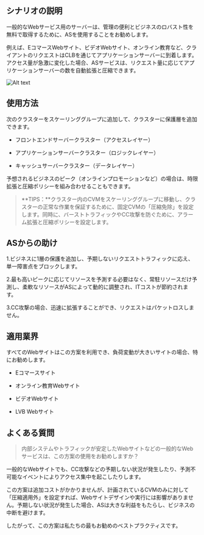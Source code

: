 ## シナリオの説明
一般的なWebサービス用のサーバーは、管理の便利とビジネスのロバスト性を無料で取得するために、ASを使用することをお勧めします。

例えば、EコマースWebサイト、ビデオWebサイト、オンライン教育など、クライアントのリクエストはCLBを通じてアプリケーションサーバーに到着します。アクセス量が急激に変化した場合、ASサービスは、リクエスト量に応じてアプリケーションサーバーの数を自動拡張と圧縮できます。

![Alt text](https://mc.qcloudimg.com/static/img/ba977d67b59a73d6a137323b61d17ec4/01+%282%29.png)

## 使用方法
次のクラスターをスケーリンググループに追加して、クラスターに保護層を追加できます。

- フロントエンドサーバークラスター（アクセスレイヤー）

- アプリケーションサーバークラスター（ロジックレイヤー）

- キャッシュサーバークラスター（データレイヤー）

予想されるビジネスのピーク（オンラインプロモーションなど）の場合は、時限拡張と圧縮ポリシーを組み合わせることもできます。

>**TIPS：**クラスター内のCVMをスケーリンググループに移動し、クラスターの正常な作業を保証するために、固定CVMの「圧縮免除」を設定します。同時に、バーストトラフィックやCC攻撃を防ぐために、アラーム拡張と圧縮ポリシーを設定します。

## ASからの助け
1.ビジネスに1層の保護を追加し、予期しないリクエストトラフィックに応え、単一障害点をブロックします。

2.最も高いピークに応じてリソースを予測する必要はなく、常駐リソースだけ予測し、柔軟なリソースがASによって動的に調整され、ITコストが節約されます。

3.CC攻撃の場合、迅速に拡張することができ、リクエストはパケットロスしません。



## 適用業界

すべてのWebサイトはこの方案を利用でき、負荷変動が大きいサイトの場合、特にお勧めします。

- Eコマースサイト

- オンライン教育Webサイト

- ビデオWebサイト

- LVB Webサイト


## よくある質問
> 内部システムやトラフィックが安定したWebサイトなどの一般的なWebサービスは、この方案の使用をお勧めしますか？

一般的なWebサイトでも、CC攻撃などの予期しない状況が発生したり、予測不可能なイベントによりアクセス集中を起こしたりします。

この方案は追加コストがかかりませんが、計画されているCVMのみに対して「圧縮適用外」を設定すれば、Webサイトデザインや実行には影響がありません。予期しない状況が発生した場合、ASは大きな利益をもたらし、ビジネスの中断を避けます。

したがって、この方案は私たちの最もお勧めのベストプラクティスです。

